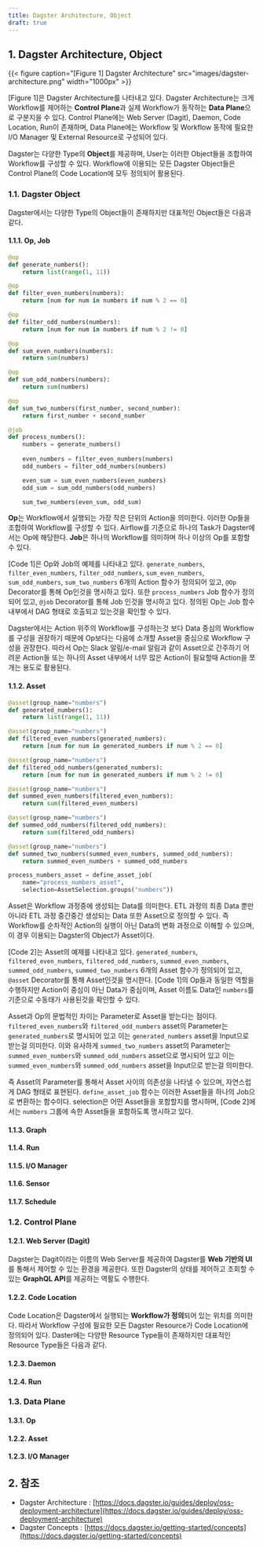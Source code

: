 ```yaml
---
title: Dagster Architecture, Object
draft: true
---
```


## 1. Dagster Architecture, Object

{{< figure caption="[Figure 1] Dagster Architecture" src="images/dagster-architecture.png" width="1000px" >}}

[Figure 1]은 Dagster Architecture를 나타내고 있다. Dagster Architecture는 크게 Workflow를 제어하는 **Control Plane**과 실제 Workflow가 동작하는 **Data Plane**으로 구분지을 수 있다. Control Plane에는 Web Server (Dagit), Daemon, Code Location, Run이 존재하며, Data Plane에는 Workflow 및 Workflow 동작에 필요한 I/O Manager 및 External Resource로 구성되어 있다.

Dagster는 다양한 Type의 **Object**를 제공하며, User는 이러한 Object들을 조합하여 Workflow를 구성할 수 있다. Workflow에 이용되는 모든 Dagster Object들은 Control Plane의 Code Location에 모두 정의되어 활용된다.

### 1.1. Dagster Object

Dagster에서는 다양한 Type의 Object들이 존재하지만 대표적인 Object들은 다음과 같다.

#### 1.1.1. Op, Job

```python {caption="[Code 1] Op, Job Example", linenos=table}
@op
def generate_numbers():
    return list(range(1, 11))

@op
def filter_even_numbers(numbers):
    return [num for num in numbers if num % 2 == 0]

@op
def filter_odd_numbers(numbers):
    return [num for num in numbers if num % 2 != 0]

@op
def sum_even_numbers(numbers):
    return sum(numbers)

@op
def sum_odd_numbers(numbers):
    return sum(numbers)

@op
def sum_two_numbers(first_number, second_number):
    return first_number + second_number

@job
def process_numbers():
    numbers = generate_numbers()
    
    even_numbers = filter_even_numbers(numbers)
    odd_numbers = filter_odd_numbers(numbers)

    even_sum = sum_even_numbers(even_numbers)
    odd_sum = sum_odd_numbers(odd_numbers)

    sum_two_numbers(even_sum, odd_sum)
```

**Op**는 Workflow에서 실행되는 가장 작은 단위의 Action을 의미한다. 이러한 Op들을 조합하여 Workflow를 구성할 수 있다. Airflow를 기준으로 하나의 Task가 Dagster에서는 Op에 해당한다. **Job**은 하나의 Workflow를 의미하며 하나 이상의 Op를 포함할 수 있다.

[Code 1]은 Op와 Job의 예제를 나타내고 있다. `generate_numbers`, `filter_even_numbers`, `filter_odd_numbers`, `sum_even_numbers`, `sum_odd_numbers`, `sum_two_numbers` 6개의 Action 함수가 정의되어 있고, `@Op` Decorator를 통해 Op인것을 명시하고 있다. 또한 `process_numbers` Job 함수가 정의되어 있고, `@job` Decorator를 통해 Job 인것을 명시하고 있다. 정의된 Op는 Job 함수 내부에서 DAG 형태로 호출되고 있는것을 확인할 수 있다.

Dagster에서는 Action 위주의 Workflow를 구성하는것 보다 Data 중심의 Workflow를 구성을 권장하기 때문에 Op보다는 다음에 소개할 Asset을 중심으로 Workflow 구성을 권장한다. 따라서 Op는 Slack 알림/e-mail 알림과 같이 Asset으로 간주하기 어려운 Action들 또는 하나의 Asset 내부에서 너무 많은 Action이 필요할때 Action을 쪼개는 용도로 활용된다.

#### 1.1.2. Asset

```python {caption="[Code 2] Asset Example", linenos=table}
@asset(group_name="numbers")
def generated_numbers():
    return list(range(1, 11))

@asset(group_name="numbers")
def filtered_even_numbers(generated_numbers):
    return [num for num in generated_numbers if num % 2 == 0]

@asset(group_name="numbers")
def filtered_odd_numbers(generated_numbers):
    return [num for num in generated_numbers if num % 2 != 0]

@asset(group_name="numbers")
def summed_even_numbers(filtered_even_numbers):
    return sum(filtered_even_numbers)

@asset(group_name="numbers")
def summed_odd_numbers(filtered_odd_numbers):
    return sum(filtered_odd_numbers)

@asset(group_name="numbers")
def summed_two_numbers(summed_even_numbers, summed_odd_numbers):
    return summed_even_numbers + summed_odd_numbers

process_numbers_asset = define_asset_job(
    name="process_numbers_asset",
    selection=AssetSelection.groups("numbers"))
```

Asset은 Workflow 과정중에 생성되는 Data를 의미한다. ETL 과정의 최종 Data 뿐만 아니라 ETL 과정 중간중간 생성되는 Data 또한 Asset으로 정의할 수 있다. 즉 Workflow를 순차적인 Action의 실행이 아닌 Data의 변화 과정으로 이해할 수 있으며, 이 경우 이용되는 Dagster의 Object가 Asset이다.

[Code 2]는 Asset의 예제를 나타내고 있다. `generated_numbers`, `filtered_even_numbers`, `filtered_odd_numbers`, `summed_even_numbers`, `summed_odd_numbers`, `summed_two_numbers` 6개의 Asset 함수가 정의되어 있고, `@asset` Decorator를 통해 Asset인것을 명시한다. [Code 1]의 Op들과 동일한 역할을 수행하지만 Action이 중심이 아닌 Data가 중심이며, Asset 이름도 Data인 `numbers`를 기준으로 수동태가 사용된것을 확인할 수 있다.

Asset과 Op의 문법적인 차이는 Parameter로 Asset을 받는다는 점이다. `filtered_even_numbers`와 `filtered_odd_numbers` asset의 Parameter는 `generated_numbers`로 명시되어 있고 이는 `generated_numbers` asset을 Input으로 받는걸 의미한다. 이와 유사하게 `summed_two_numbers` asset의 Parameter는 `summed_even_numbers`와 `summed_odd_numbers` asset으로 명시되어 있고 이는 `summed_even_numbers`와 `summed_odd_numbers` asset을 Input으로 받는걸 의미한다.

즉 Asset의 Parameter를 통해서 Asset 사이의 의존성을 나타낼 수 있으며, 자연스럽게 DAG 형태로 표현된다. `define_asset_job` 함수는 이러한 Asset들을 하나의 Job으로 변환하는 함수이다. selection은 어떤 Asset들을 포함할지를 명시하며, [Code 2]에서는 `numbers` 그룹에 속한 Asset들을 포함하도록 명시하고 있다.

#### 1.1.3. Graph

#### 1.1.4. Run

#### 1.1.5. I/O Manager

#### 1.1.6. Sensor

#### 1.1.7. Schedule

### 1.2. Control Plane

#### 1.2.1. Web Server (Dagit)

Dagster는 Dagit이라는 이름의 Web Server를 제공하여 Dagster를 **Web 기반의 UI**를 통해서 제어할 수 있는 환경을 제공한다. 또한 Dagster의 상태를 제어하고 조회할 수 있는 **GraphQL API**를 제공하는 역활도 수행한다.

#### 1.2.2. Code Location

Code Location은 Dagster에서 실행되는 **Workflow가 정의**되어 있는 위치를 의미한다. 따라서 Workflow 구성에 필요한 모든 Dagster Resource가 Code Location에 정의되어 있다. Daster에는 다양한 Resource Type들이 존재하지만 대표적인 Resource Type들은 다음과 같다.

#### 1.2.3. Daemon

#### 1.2.4. Run

### 1.3. Data Plane

#### 1.3.1. Op

#### 1.2.2. Asset

#### 1.2.3. I/O Manager

## 2. 참조

* Dagster Architecture : [https://docs.dagster.io/guides/deploy/oss-deployment-architecture](https://docs.dagster.io/guides/deploy/oss-deployment-architecture)
* Dagster Concepts : [https://docs.dagster.io/getting-started/concepts](https://docs.dagster.io/getting-started/concepts)
